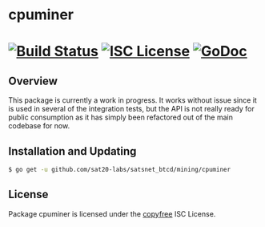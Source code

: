 cpuminer
========

[![Build Status](https://github.com/sat20-labs/satsnet_btcd/workflows/Build%20and%20Test/badge.svg)](https://github.com/sat20-labs/satsnet_btcd/actions)
[![ISC License](http://img.shields.io/badge/license-ISC-blue.svg)](http://copyfree.org)
[![GoDoc](https://img.shields.io/badge/godoc-reference-blue.svg)](https://pkg.go.dev/github.com/sat20-labs/satsnet_btcd/mining/cpuminer)
=======

## Overview

This package is currently a work in progress.  It works without issue since it
is used in several of the integration tests, but the API is not really ready for
public consumption as it has simply been refactored out of the main codebase for
now.

## Installation and Updating

```bash
$ go get -u github.com/sat20-labs/satsnet_btcd/mining/cpuminer
```

## License

Package cpuminer is licensed under the [copyfree](http://copyfree.org) ISC
License.
